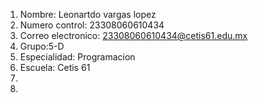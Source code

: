 
1. Nombre: Leonartdo vargas lopez
2. Numero control: 23308060610434
3. Correo electronico: 23308060610434@cetis61.edu.mx
4. Grupo:5-D
5. Especialidad: Programacion
6. Escuela: Cetis 61
7. 
8. 
